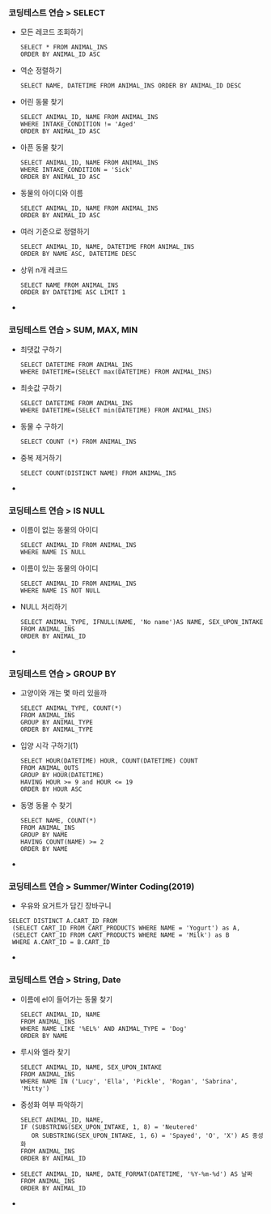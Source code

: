### 코딩테스트 연습 > SELECT

- 모든 레코드 조회하기

  ```MYSQL
  SELECT * FROM ANIMAL_INS
  ORDER BY ANIMAL_ID ASC
  ```

- 역순 정렬하기

  ```MYSQL
  SELECT NAME, DATETIME FROM ANIMAL_INS ORDER BY ANIMAL_ID DESC
  ```

- 어린 동물 찾기

  ```mysql
  SELECT ANIMAL_ID, NAME FROM ANIMAL_INS 
  WHERE INTAKE_CONDITION != 'Aged'
  ORDER BY ANIMAL_ID ASC
  ```

- 아픈 동물 찾기

  ```mysql
  SELECT ANIMAL_ID, NAME FROM ANIMAL_INS
  WHERE INTAKE_CONDITION = 'Sick'
  ORDER BY ANIMAL_ID ASC
  ```

- 동물의 아이디와 이름

  ```mysql
  SELECT ANIMAL_ID, NAME FROM ANIMAL_INS
  ORDER BY ANIMAL_ID ASC
  ```

- 여러 기준으로 정렬하기

  ```mysql
  SELECT ANIMAL_ID, NAME, DATETIME FROM ANIMAL_INS
  ORDER BY NAME ASC, DATETIME DESC
  ```

- 상위 n개 레코드

  ```mysql
  SELECT NAME FROM ANIMAL_INS
  ORDER BY DATETIME ASC LIMIT 1
  ```

- 



### 코딩테스트 연습 > SUM, MAX, MIN

- 최댓값 구하기

  ```mysql
  SELECT DATETIME FROM ANIMAL_INS
  WHERE DATETIME=(SELECT max(DATETIME) FROM ANIMAL_INS)
  ```

- 최솟값 구하기

  ```mysql
  SELECT DATETIME FROM ANIMAL_INS
  WHERE DATETIME=(SELECT min(DATETIME) FROM ANIMAL_INS)
  ```

- 동물 수 구하기

  ```mysql
  SELECT COUNT (*) FROM ANIMAL_INS
  ```

- 중복 제거하기

  ```MYSQL
  SELECT COUNT(DISTINCT NAME) FROM ANIMAL_INS
  ```

- 



### 코딩테스트 연습 > IS NULL

- 이름이 없는 동물의 아이디

  ```mysql
  SELECT ANIMAL_ID FROM ANIMAL_INS
  WHERE NAME IS NULL
  ```

- 이름이 있는 동물의 아이디

  ```mysql
  SELECT ANIMAL_ID FROM ANIMAL_INS
  WHERE NAME IS NOT NULL
  ```

- NULL 처리하기

  ```mysql
  SELECT ANIMAL_TYPE, IFNULL(NAME, 'No name')AS NAME, SEX_UPON_INTAKE
  FROM ANIMAL_INS
  ORDER BY ANIMAL_ID
  ```

- 



### 코딩테스트 연습 > GROUP BY

- 고양이와 개는 몇 마리 있을까

  ```sqlite
  SELECT ANIMAL_TYPE, COUNT(*)
  FROM ANIMAL_INS
  GROUP BY ANIMAL_TYPE
  ORDER BY ANIMAL_TYPE 
  ```

- 입양 시각 구하기(1)

  ```mysql
  SELECT HOUR(DATETIME) HOUR, COUNT(DATETIME) COUNT
  FROM ANIMAL_OUTS
  GROUP BY HOUR(DATETIME)
  HAVING HOUR >= 9 and HOUR <= 19
  ORDER BY HOUR ASC
  ```

- 동명 동물 수 찾기

  ```sqlite
  SELECT NAME, COUNT(*)
  FROM ANIMAL_INS
  GROUP BY NAME
  HAVING COUNT(NAME) >= 2
  ORDER BY NAME
  ```

- 



### 코딩테스트 연습 > Summer/Winter Coding(2019)

-  우유와 요거트가 담긴 장바구니

  ```mysql
  SELECT DISTINCT A.CART_ID FROM 
   (SELECT CART_ID FROM CART_PRODUCTS WHERE NAME = 'Yogurt') as A, 
   (SELECT CART_ID FROM CART_PRODUCTS WHERE NAME = 'Milk') as B
   WHERE A.CART_ID = B.CART_ID
  ```

-  



### 코딩테스트 연습 > String, Date 

- 이름에 el이 들어가는 동물 찾기

  ```sqlite
  SELECT ANIMAL_ID, NAME
  FROM ANIMAL_INS
  WHERE NAME LIKE '%EL%' AND ANIMAL_TYPE = 'Dog' 
  ORDER BY NAME
  ```

- 루시와 엘라 찾기

  ```MYSQL
  SELECT ANIMAL_ID, NAME, SEX_UPON_INTAKE
  FROM ANIMAL_INS
  WHERE NAME IN ('Lucy', 'Ella', 'Pickle', 'Rogan', 'Sabrina', 'Mitty')
  ```

- 중성화 여부 파악하기

  ```mysql
  SELECT ANIMAL_ID, NAME, 
  IF (SUBSTRING(SEX_UPON_INTAKE, 1, 8) = 'Neutered'
     OR SUBSTRING(SEX_UPON_INTAKE, 1, 6) = 'Spayed', 'O', 'X') AS 중성화
  FROM ANIMAL_INS
  ORDER BY ANIMAL_ID
  ```

- ```MYSQL
  SELECT ANIMAL_ID, NAME, DATE_FORMAT(DATETIME, '%Y-%m-%d') AS 날짜
  FROM ANIMAL_INS
  ORDER BY ANIMAL_ID
  ```

- 
